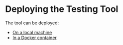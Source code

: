 # Deploying the Testing Tool

The tool can be deployed:

- [On a local machine](1.1.%20Deploy%20-%20Local.md)
- [In a Docker container](1.2.%20Deploy%20-%20Docker.md)
